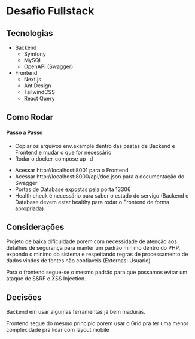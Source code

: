 # Desafio Fullstack

## Tecnologias
* Backend
  * Symfony
  * MySQL
  * OpenAPI (Swagger)
* Frontend
  * Next.js
  * Ant Design
  * TailwindCSS
  * React Query

## Como Rodar
#### Passo a Passo

* Copiar os arquivos env.example dentro das pastas de Backend e Frontend e mudar o que for necessário
* Rodar o docker-compose up -d

- Acessar http://localhost:8001 para o Frontend
- Acessar http://localhost:8000/api/doc.json para a documentação do Swagger
- Portas de Database expostas pela porta 13306
- Health check é necessário para saber o estado do serviço (Backend e Database devem estar healthy para rodar o Frontend de forma apropriada)


## Considerações

Projeto de baixa dificuldade porem com necessidade de atenção aos detalhes de segurança para manter um padrão minimo dentro do PHP, expondo o minimo do sistema e respeitando regras de processamento de dados vindos de fontes não confiaveis (Externas: Usuario)

Para o frontend segue-se o mesmo padrão para que possamos evitar um ataque de SSRF e XSS Injection.

## Decisões

Backend em usar algumas ferramentas já bem maduras.

Frontend segue do mesmo principio porem usar o Grid pra ter uma menor complexidade pra lidar com layout mobile
